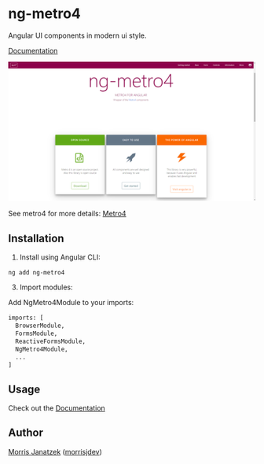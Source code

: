 # ng-metro4

Angular UI components in modern ui style.

[Documentation](https://morrisjdev.github.io/ng-metro4/#/)

![Screenshot](projects/ng-metro4/ng-metro4%20screenshot.PNG)

See metro4 for more details:
[Metro4](https://metroui.org.ua/)

## Installation

1. Install using Angular CLI:

````
ng add ng-metro4
````

3. Import modules:

Add NgMetro4Module to your imports:

````
imports: [
  BrowserModule,
  FormsModule,
  ReactiveFormsModule,
  NgMetro4Module,
  ...
]
````

## Usage

Check out the [Documentation](https://morrisjdev.github.io/ng-metro4/#/)

## Author

[Morris Janatzek](http://morrisj.net) ([morrisjdev](https://github.com/morrisjdev))
